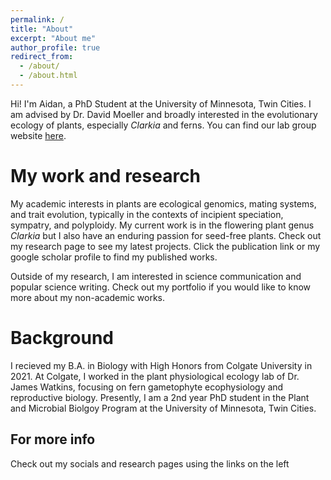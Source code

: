 ```yaml
---
permalink: /
title: "About"
excerpt: "About me"
author_profile: true
redirect_from: 
  - /about/
  - /about.html
---
```


Hi! I'm Aidan, a PhD Student at the University of Minnesota, Twin Cities. I am advised by Dr. David Moeller and broadly interested in the evolutionary ecology of plants, especially _Clarkia_ and ferns. You can find our lab group website [here](https://moellerlab.wordpress.com/). 

My work and research
======
My academic interests in plants are ecological genomics, mating systems, and trait evolution, typically in the contexts of incipient speciation, sympatry, and polyploidy. My current work is in the flowering plant genus _Clarkia_ but I also have an enduring passion for seed-free plants. Check out my research page to see my latest projects. Click the publication link or my google scholar profile to find my published works. 

Outside of my research, I am interested in science communication and popular science writing. Check out my portfolio if you would like to know more about my non-academic works.

Background
======
I recieved my B.A. in Biology with High Honors from Colgate University in 2021. At Colgate, I worked in the plant physiological ecology lab of Dr. James Watkins, focusing on fern gametophyte ecophysiology and reproductive biology. Presently, I am a 2nd year PhD student in the Plant and Microbial Biolgoy Program at the University of Minnesota, Twin Cities. 

For more info
------
Check out my socials and research pages using the links on the left
